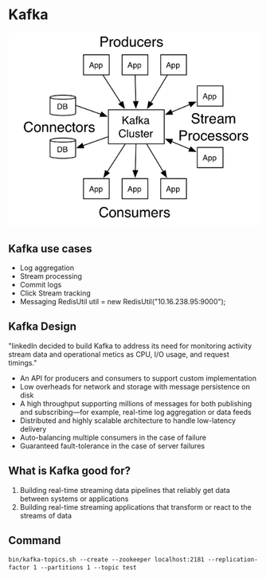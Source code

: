 # Kafka

![](./kafka.PNG)

## Kafka use cases

* Log aggregation
* Stream processing
* Commit logs
* Click Stream tracking
* Messaging RedisUtil util = new RedisUtil("10.16.238.95:9000");

## Kafka Design

"linkedIn decided to build Kafka to address its need for monitoring activity stream data and operational metics as CPU, I/O usage, and request timings." 

* An API for producers and consumers to	support	custom implementation 
* Low overheads	for	network	and	storage	with message persistence on	disk 
* A	high throughput	supporting	millions of	messages for both publishing and subscribing—for example, real-time	log	aggregation	or data	feeds 
* Distributed and highly scalable architecture to handle low-latency delivery 
* Auto-balancing multiple consumers	in the case	of failure 
* Guaranteed fault-tolerance in	the	case of	server failures

## What is Kafka good for?

1. Building real-time streaming data pipelines that reliably get data between systems or applications
2. Building real-time streaming applications that transform or react to the streams of data

## Command

```create
bin/kafka-topics.sh --create --zookeeper localhost:2181 --replication-factor 1 --partitions 1 --topic test
```

